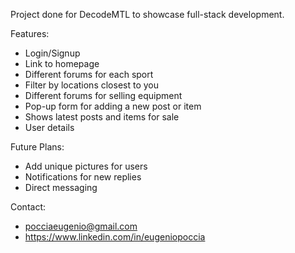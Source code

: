 Project done for DecodeMTL to showcase full-stack development.

Features:
- Login/Signup
- Link to homepage
- Different forums for each sport
- Filter by locations closest to you
- Different forums for selling equipment
- Pop-up form for adding a new post or item
- Shows latest posts and items for sale
- User details

Future Plans: 
- Add unique pictures for users
- Notifications for new replies
- Direct messaging

Contact:
  - pocciaeugenio@gmail.com 
  - https://www.linkedin.com/in/eugeniopoccia
